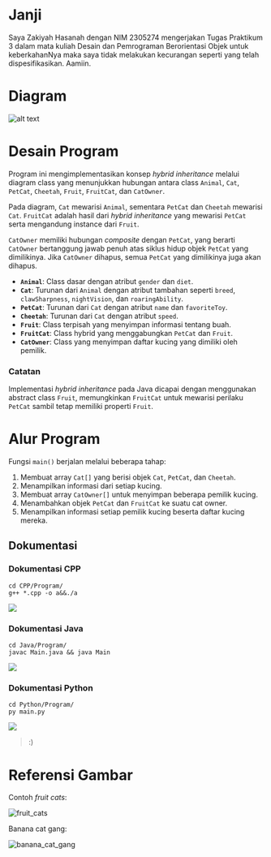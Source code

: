# Janji
Saya Zakiyah Hasanah dengan NIM 2305274 mengerjakan Tugas Praktikum 3 dalam mata kuliah Desain dan Pemrograman Berorientasi Objek untuk keberkahanNya maka saya tidak melakukan kecurangan seperti yang telah dispesifikasikan. Aamiin.


# Diagram
![alt text](diagram.png)
# Desain Program
Program ini mengimplementasikan konsep *hybrid inheritance* melalui diagram class yang menunjukkan hubungan antara class `Animal`, `Cat`, `PetCat`, `Cheetah`, `Fruit`, `FruitCat`, dan `CatOwner`. 

Pada diagram, `Cat` mewarisi `Animal`, sementara `PetCat` dan `Cheetah` mewarisi `Cat`. `FruitCat` adalah hasil dari *hybrid inheritance* yang mewarisi `PetCat` serta mengandung instance dari `Fruit`. 

`CatOwner` memiliki hubungan *composite* dengan `PetCat`, yang berarti `CatOwner` bertanggung jawab penuh atas siklus hidup objek `PetCat` yang dimilikinya. Jika `CatOwner` dihapus, semua `PetCat` yang dimilikinya juga akan dihapus.
- **`Animal`**: Class dasar dengan atribut `gender` dan `diet`.
- **`Cat`**: Turunan dari `Animal` dengan atribut tambahan seperti `breed`, `clawSharpness`, `nightVision`, dan `roaringAbility`.
- **`PetCat`**: Turunan dari `Cat` dengan atribut `name` dan `favoriteToy`.
- **`Cheetah`**: Turunan dari `Cat` dengan atribut `speed`.
- **`Fruit`**: Class terpisah yang menyimpan informasi tentang buah.
- **`FruitCat`**: Class hybrid yang menggabungkan `PetCat` dan `Fruit`.
- **`CatOwner`**: Class yang menyimpan daftar kucing yang dimiliki oleh pemilik.

### Catatan
Implementasi *hybrid inheritance* pada Java dicapai dengan menggunakan abstract class `Fruit`, memungkinkan `FruitCat` untuk mewarisi perilaku `PetCat` sambil tetap memiliki properti `Fruit`. 


# Alur Program
Fungsi `main()` berjalan melalui beberapa tahap:
1. Membuat array `Cat[]` yang berisi objek `Cat`, `PetCat`, dan `Cheetah`.
2. Menampilkan informasi dari setiap kucing.
3. Membuat array `CatOwner[]` untuk menyimpan beberapa pemilik kucing.
4. Menambahkan objek `PetCat` dan `FruitCat` ke suatu cat owner.
5. Menampilkan informasi setiap pemilik kucing beserta daftar kucing mereka.

## Dokumentasi

### Dokumentasi CPP
```
cd CPP/Program/
g++ *.cpp -o a&&./a
```
![](CPP/Screenshot/image.png)

### Dokumentasi Java
```
cd Java/Program/
javac Main.java && java Main
```
![](Java/Screenshot/image.png)

### Dokumentasi Python
```
cd Python/Program/
py main.py
```
![](Python/Screenshot/image.png)

> :)

# Referensi Gambar
Contoh *fruit cats*:

![fruit_cats](https://github.com/user-attachments/assets/3a91929b-0a32-4c70-876b-6331e8bbcbb8)

Banana cat gang:

![banana_cat_gang](https://github.com/user-attachments/assets/57fc02a0-1c79-45de-8de6-cdc1416049a0)
